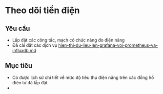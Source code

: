 # Theo dõi tiền điện

## Yêu cầu

* Lắp đặt các công tắc, mạch có chức năng đo điện năng
* Đã cài đặt các dịch vụ [hien-thi-du-lieu-len-grafana-voi-prometheus-va-influxdb.md](hien-thi-du-lieu-len-grafana-voi-prometheus-va-influxdb.md "mention")

## Mục tiêu

* Có được lịch sử chi tiết về mức độ tiêu thụ điện năng trên các đồng hồ điện tử đã lắp đặt
*
